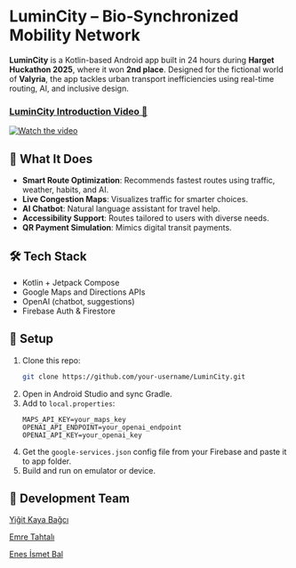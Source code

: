 # LuminCity – Bio‑Synchronized Mobility Network

**LuminCity** is a Kotlin-based Android app built in 24 hours during **Harget Huckathon 2025**, where it won **2nd place**. Designed for the fictional world of **Valyria**, the app tackles urban transport inefficiencies using real-time routing, AI, and inclusive design.

### [LuminCity Introduction Video 🔗](https://drive.google.com/file/d/1GGm4WFoq-zrrmBeljUxAjFqqHg7FeocD/view?usp=sharing)
[![Watch the video](https://github.com/user-attachments/assets/3d44c44a-301b-445c-8217-9487b27f8408)]([https://youtu.be/3gA_xIe5c9s](https://drive.google.com/file/d/1GGm4WFoq-zrrmBeljUxAjFqqHg7FeocD/view?usp=sharing))

## 🚀 What It Does

- **Smart Route Optimization**: Recommends fastest routes using traffic, weather, habits, and AI.  
- **Live Congestion Maps**: Visualizes traffic for smarter choices.  
- **AI Chatbot**: Natural language assistant for travel help.  
- **Accessibility Support**: Routes tailored to users with diverse needs.  
- **QR Payment Simulation**: Mimics digital transit payments.

## 🛠 Tech Stack

- Kotlin + Jetpack Compose  
- Google Maps and  Directions APIs
- OpenAI (chatbot, suggestions)  
- Firebase Auth & Firestore  

## 🧪 Setup

1. Clone this repo:
   ```bash
   git clone https://github.com/your-username/LuminCity.git
   ```
2. Open in Android Studio and sync Gradle.  
3. Add to `local.properties`:
   ```
   MAPS_API_KEY=your_maps_key
   OPENAI_API_ENDPOINT=your_openai_endpoint
   OPENAI_API_KEY=your_openai_key
   ```
4. Get the `google-services.json` config file from your Firebase and paste it to app folder.  
5. Build and run on emulator or device.  

## 🙌 Development Team
[Yiğit Kaya Bağcı](https://github.com/yigitkayabagci)

[Emre Tahtalı](https://github.com/emretahtali)

[Enes İsmet Bal](https://github.com/enisba)
